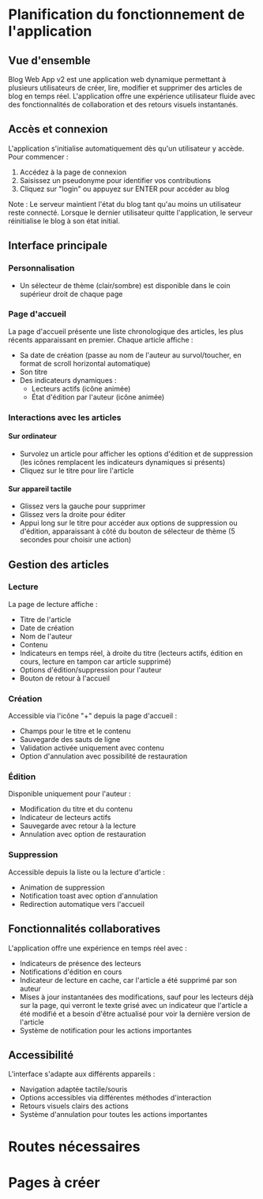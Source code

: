 # Planification du fonctionnement de l'application

## Vue d'ensemble
Blog Web App v2 est une application web dynamique permettant à plusieurs utilisateurs de créer, lire, modifier et supprimer des articles de blog en temps réel. L'application offre une expérience utilisateur fluide avec des fonctionnalités de collaboration et des retours visuels instantanés.

## Accès et connexion
L'application s'initialise automatiquement dès qu'un utilisateur y accède. Pour commencer :
1. Accédez à la page de connexion
2. Saisissez un pseudonyme pour identifier vos contributions
3. Cliquez sur "login" ou appuyez sur ENTER pour accéder au blog

Note : Le serveur maintient l'état du blog tant qu'au moins un utilisateur reste connecté. Lorsque le dernier utilisateur quitte l'application, le serveur réinitialise le blog à son état initial.

## Interface principale
### Personnalisation
- Un sélecteur de thème (clair/sombre) est disponible dans le coin supérieur droit de chaque page

### Page d'accueil
La page d'accueil présente une liste chronologique des articles, les plus récents apparaissant en premier. Chaque article affiche :
- Sa date de création (passe au nom de l'auteur au survol/toucher, en format de scroll horizontal automatique)
- Son titre
- Des indicateurs dynamiques :
  - Lecteurs actifs (icône animée)
  - État d'édition par l'auteur (icône animée)

### Interactions avec les articles
#### Sur ordinateur
- Survolez un article pour afficher les options d'édition et de suppression (les icônes remplacent les indicateurs dynamiques si présents)
- Cliquez sur le titre pour lire l'article

#### Sur appareil tactile
- Glissez vers la gauche pour supprimer
- Glissez vers la droite pour éditer
- Appui long sur le titre pour accéder aux options de suppression ou d'édition, apparaissant à côté du bouton de sélecteur de thème (5 secondes pour choisir une action)

## Gestion des articles
### Lecture
La page de lecture affiche :
- Titre de l'article
- Date de création
- Nom de l'auteur
- Contenu
- Indicateurs en temps réel, à droite du titre (lecteurs actifs, édition en cours, lecture en tampon car article supprimé)
- Options d'édition/suppression pour l'auteur
- Bouton de retour à l'accueil

### Création
Accessible via l'icône "+" depuis la page d'accueil :
- Champs pour le titre et le contenu
- Sauvegarde des sauts de ligne
- Validation activée uniquement avec contenu
- Option d'annulation avec possibilité de restauration

### Édition
Disponible uniquement pour l'auteur :
- Modification du titre et du contenu
- Indicateur de lecteurs actifs
- Sauvegarde avec retour à la lecture
- Annulation avec option de restauration

### Suppression
Accessible depuis la liste ou la lecture d'article :
- Animation de suppression
- Notification toast avec option d'annulation
- Redirection automatique vers l'accueil

## Fonctionnalités collaboratives
L'application offre une expérience en temps réel avec :
- Indicateurs de présence des lecteurs
- Notifications d'édition en cours
- Indicateur de lecture en cache, car l'article a été supprimé par son auteur
- Mises à jour instantanées des modifications, sauf pour les lecteurs déjà sur la page, qui verront le texte grisé avec un indicateur que l'article a été modifié et a besoin d'être actualisé pour voir la dernière version de l'article
- Système de notification pour les actions importantes

## Accessibilité
L'interface s'adapte aux différents appareils :
- Navigation adaptée tactile/souris
- Options accessibles via différentes méthodes d'interaction
- Retours visuels clairs des actions
- Système d'annulation pour toutes les actions importantes

# Routes nécessaires

# Pages à créer
